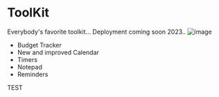 # ToolKit
Everybody's favorite toolkit... Deployment coming soon 2023..
![image](https://user-images.githubusercontent.com/62733242/145105449-cdfbb3ff-351e-4277-8c75-32e506197c59.png)
- Budget Tracker
- New and improved Calendar
- Timers
- Notepad
- Reminders

TEST